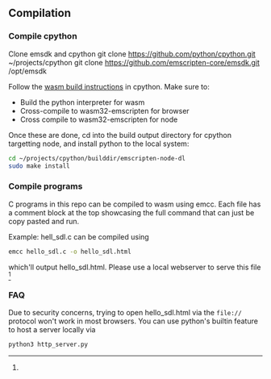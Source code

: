 
## Compilation

### Compile cpython

Clone emsdk and cpython
git clone https://github.com/python/cpython.git ~/projects/cpython
git clone https://github.com/emscripten-core/emsdk.git /opt/emsdk

Follow the [wasm build instructions](https://github.com/python/cpython/blob/main/Tools/wasm/README.md#python-webassembly-wasm-build) in cpython.
Make sure to:
* Build the python interpreter for wasm
* Cross-compile to wasm32-emscripten for browser
* Cross compile to wasm32-emscripten for node

Once these are done, cd into the build output directory for cpython targetting node, and install python to the local system:
```bash
cd ~/projects/cpython/builddir/emscripten-node-dl
sudo make install
```

### Compile programs
C programs in this repo can be compiled to wasm using emcc.
Each file has a comment block at the top showcasing the full command that can just be copy pasted and run.

Example: hell_sdl.c can be compiled using
```bash
emcc hello_sdl.c -o hello_sdl.html
```
which'll output hello_sdl.html.
Please use a local webserver to serve this file [^1]

### FAQ
[^1]:
Due to security concerns, trying to open hello_sdl.html via the `file://` protocol won't work in most browsers.
You can use python's builtin feature to host a server locally via
```bash
python3 http_server.py
```
